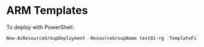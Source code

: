 # ARM Templates

To deploy with PowerShell:

```powershell
New-AzResourceGroupDeployment -ResourceGroupName test01-rg -TemplateFile ./detached-ubuntu-vm/templates/detached-ubuntu-vm.json  -TemplateParameterFile ./azurerm/detached-ubuntu-vm/detached-ubuntu-vm.parameters.json -DeploymentName test-ubuntu-10
```
